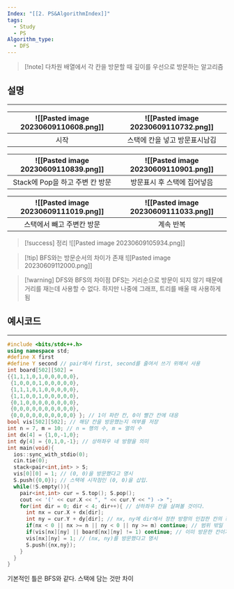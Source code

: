 ```yaml
---
Index: "[[2. PS&AlgorithmIndex]]"
tags:
  - Study
  - PS
Algorithm_type:
  - DFS
---
```


> [!note] 다차원 배열에서 각 칸을 방문할 때 깊이를 우선으로 방문하는 알고리즘

## 설명
---

| ![[Pasted image 20230609110608.png]] | ![[Pasted image 20230609110732.png]]                              |
|:------------------------------------:|:-----------------------------:|
|                 시작                 | 스택에 칸을 넣고 방문표시남김 |

| ![[Pasted image 20230609110839.png]] | ![[Pasted image 20230609110901.png]]                |
|:------------------------------------:|:---------------:|
|   Stack에 Pop을 하고 주변 칸 방문    | 방문표시 후 스택에 집어넣음 |


| ![[Pasted image 20230609111019.png]] | ![[Pasted image 20230609111033.png]]          |
|:------------------------------------:|:---------:|
|      스택에서 빼고 주변칸 방문       | 계속 반복 |

> [!success] 정리
> ![[Pasted image 20230609105934.png]]

> [!tip] BFS와는 방문순서의 차이가 존재
> ![[Pasted image 20230609112000.png]]

> [!warning] DFS와 BFS의 차이점
> DFS는 거리순으로 방문이 되지 않기 때문에 거리를 재는데 사용할 수 없다.
> 하지만 나중에 그래프, 트리를 배울 때 사용하게 됨
   
   
## 예시코드
---
```cpp
#include <bits/stdc++.h>
using namespace std;
#define X first
#define Y second // pair에서 first, second를 줄여서 쓰기 위해서 사용
int board[502][502] =
{{1,1,1,0,1,0,0,0,0,0},
 {1,0,0,0,1,0,0,0,0,0},
 {1,1,1,0,1,0,0,0,0,0},
 {1,1,0,0,1,0,0,0,0,0},
 {0,1,0,0,0,0,0,0,0,0},
 {0,0,0,0,0,0,0,0,0,0},
 {0,0,0,0,0,0,0,0,0,0} }; // 1이 파란 칸, 0이 빨간 칸에 대응
bool vis[502][502]; // 해당 칸을 방문했는지 여부를 저장
int n = 7, m = 10; // n = 행의 수, m = 열의 수
int dx[4] = {1,0,-1,0};
int dy[4] = {0,1,0,-1}; // 상하좌우 네 방향을 의미
int main(void){
  ios::sync_with_stdio(0);
  cin.tie(0);
  stack<pair<int,int> > S;
  vis[0][0] = 1; // (0, 0)을 방문했다고 명시
  S.push({0,0}); // 스택에 시작점인 (0, 0)을 삽입.
  while(!S.empty()){
    pair<int,int> cur = S.top(); S.pop();
    cout << '(' << cur.X << ", " << cur.Y << ") -> ";
    for(int dir = 0; dir < 4; dir++){ // 상하좌우 칸을 살펴볼 것이다.
      int nx = cur.X + dx[dir];
      int ny = cur.Y + dy[dir]; // nx, ny에 dir에서 정한 방향의 인접한 칸의 좌표가 들어감
      if(nx < 0 || nx >= n || ny < 0 || ny >= m) continue; // 범위 밖일 경우 넘어감
      if(vis[nx][ny] || board[nx][ny] != 1) continue; // 이미 방문한 칸이거나 파란 칸이 아닐 경우
      vis[nx][ny] = 1; // (nx, ny)를 방문했다고 명시
      S.push({nx,ny});
    }
  }
}
```
기본적인 틀은 BFS와 같다. 스택에 담는 것만 차이